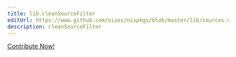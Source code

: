 ```yaml
---
title: lib.cleanSourceFilter
editUrl: https://www.github.com/nixos/nixpkgs/blob/master/lib/sources.nix#L26C23
description: cleanSourceFilter
---
```


<a href="https://www.github.com/nixos/nixpkgs/blob/master/lib/sources.nix#L26C23">Contribute Now!</a>
